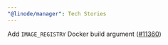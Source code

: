 ```yaml
---
"@linode/manager": Tech Stories
---
```


Add `IMAGE_REGISTRY` Docker build argument ([#11360](https://github.com/linode/manager/pull/11360))
